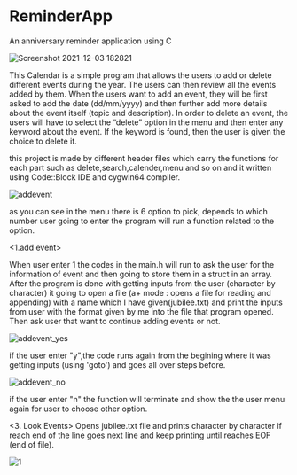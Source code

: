 # ReminderApp

An anniversary reminder application using C 

![Screenshot 2021-12-03 182821](https://user-images.githubusercontent.com/49981164/144646421-3960dc6a-51f2-4bd2-92f5-828539e5d1fc.png)

This Calendar is a simple program that allows the users to add or delete different events during the year.
The users can then review all the events added by them. When the users want to add an event, they will be
first asked to add the date (dd/mm/yyyy) and then further add more details about the event itself (topic and description).
In order to delete an event, the users will have to select the “delete” option in the menu and then enter any keyword
about the event. If the keyword is found, then the user is given the choice to delete it.

this project is made by different header files which carry the functions for each part such as delete,search,calender,menu and so on and
it written using Code::Block IDE and cygwin64 compiler.


![addevent](https://user-images.githubusercontent.com/49981164/144650812-5351e37d-91ce-428f-adc6-d3b5d62982c1.png)

as you can see in the menu there is 6 option to pick, depends to which number user going to enter the program will run a function related to the option.

<1.add event>

When user enter 1 the codes in the main.h will run to ask the user for the information of event and then going to store them in a struct in an array.
After the program is done with getting inputs from the user (character by character) it going to open a file (a+ mode : opens a file for reading and appending) with a name which I have given(jubilee.txt) and print the inputs from user with the format given by me into the file that program opened.
Then ask user that want to continue adding events or not.

![addevent_yes](https://user-images.githubusercontent.com/49981164/144654593-ce2fbf59-88fe-4e3d-b08a-1c6064d3a3c0.png)


if the user enter "y",the code runs again from the begining where it was getting inputs (using 'goto') and goes all over steps before.

![addevent_no](https://user-images.githubusercontent.com/49981164/144654947-63cd11db-5d8b-44a8-8582-a1a50aa04f88.png)

if the user enter "n" the function will terminate and show the the user menu again for user to choose other option.

<3. Look Events>
Opens jubilee.txt file and prints character by character if reach end of the line goes next line and keep printing until reaches EOF (end of file).

![1](https://user-images.githubusercontent.com/49981164/145841591-7c1dca1d-7aff-4aa5-b7d2-0f6574b3302b.png)
